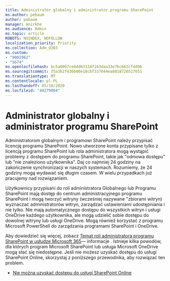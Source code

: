 ```yaml
---
title: Administrator globalny i administrator programu SharePoint
ms.author: pebaum
author: pebaum
manager: mnirkhe
ms.audience: Admin
ms.topic: article
ROBOTS: NOINDEX, NOFOLLOW
localization_priority: Priority
ms.collection: Adm_O365
ms.custom:
- "9002962"
- "5674"
ms.openlocfilehash: bc5a0067ce8dd63134f163daa33e7bc662cfdd96
ms.sourcegitcommit: f5a3b2f436b00e18cbf337044ea8818726517651
ms.translationtype: MT
ms.contentlocale: pl-PL
ms.lasthandoff: 05/18/2020
ms.locfileid: "44279004"
---
```

# <a name="global-and-sharepoint-admin"></a>Administrator globalny i administrator programu SharePoint

Administratorom globalnym i programowi SharePoint należy przypisać licencję programu SharePoint. Nowo utworzone konta przypisane tylko z licencją programu SharePoint lub rola administratora mogą wystąpić problemy z dostępem do programu SharePoint, takie jak "odmowa dostępu" lub "nie znaleziono użytkownika". Daj co najmniej 24 godziny na zakończenie synchronizacji w naszych systemach. Rozumiemy, że 24 godziny mogą wydawać się długim czasem. W wielu przypadkach już pracujemy nad rozwiązaniem.

Użytkownicy przypisani do roli administratora Globalnego lub Programu SharePoint mają dostęp do centrum administracyjnego programu SharePoint i mogą tworzyć witryny (wcześniej nazywane "zbiorami witryn) wyznaczać administratorów witryn, zarządzać ustawieniami udostępniania i nie tylko. Nie mają automatycznego dostępu do wszystkich witryn i usługi OneDrive każdego użytkownika, ale mogą udzielić sobie dostępu do dowolnej witryny lub usługi OneDrive. Mogą również korzystać z programu Microsoft PowerShell do zarządzania programami SharePoint i OneDrive.

Aby dowiedzieć się więcej, zobacz [Temat roli administratora programu SharePoint w usłudze Microsoft 365](https://docs.microsoft.com/sharepoint/sharepoint-admin-role)— informacje .
Istnieje kilka powodów, dla których program Microsoft SharePoint lub usługa Microsoft OneDrive mogą stać się niedostępne. Jeśli nie możesz uzyskać dostępu do usługi SharePoint Online, skorzystaj z poniższego przewodnika, aby rozwiązać ten problem.

- [Nie można uzyskać dostępu do usługi SharePoint Online](https://docs.microsoft.com/sharepoint/troubleshoot/sharing-and-permissions/sharepoint-online-inaccessible)

